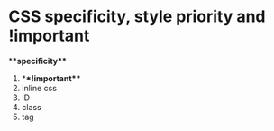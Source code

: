 # CSS specificity, style priority and !important

\***\*specificity\*\***

1. \***\*!important\*\***
2. inline css
3. ID
4. class
5. tag
